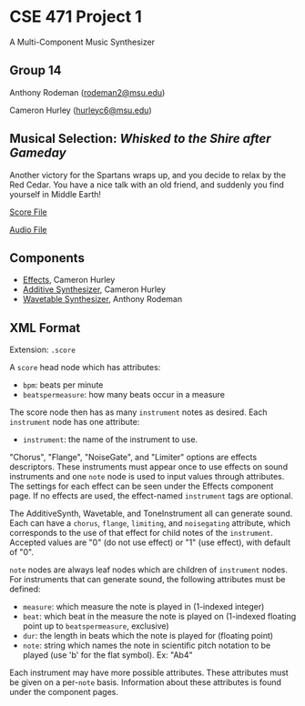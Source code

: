 # CSE 471 Project 1
A Multi-Component Music Synthesizer


## Group 14
Anthony Rodeman (rodeman2@msu.edu)

Cameron Hurley (hurleyc6@msu.edu)

## Musical Selection: *Whisked to the Shire after Gameday*
Another victory for the Spartans wraps up, and you decide to relax by the Red Cedar. You have a nice talk with an old friend, and suddenly you find yourself in Middle Earth!

[Score File](/Scores/music-selection.score)

[Audio File](/Scores/music-selection.wav)


## Components
- [Effects](Pages/effects.md), Cameron Hurley
- [Additive Synthesizer](/Pages/additivesynth.md), Cameron Hurley
- [Wavetable Synthesizer](/Pages/wavetable.md), Anthony Rodeman


## XML Format
Extension: `.score`

A `score` head node which has attributes:
- `bpm`: beats per minute
- `beatspermeasure`: how many beats occur in a measure

The score node then has as many `instrument` notes as desired. Each `instrument` node has one attribute:
- `instrument`: the name of the instrument to use.

"Chorus", "Flange", "NoiseGate", and "Limiter" options are effects descriptors. 
These instruments must appear once to use effects on sound instruments and one `note` node is used to input values through attributes. 
The settings for each effect can be seen under the Effects component page. If no effects are used, the effect-named `instrument` tags are optional.

The AdditiveSynth, Wavetable, and ToneInstrument all can generate sound. Each can have a `chorus`, `flange`, `limiting`, and `noisegating` attribute, which corresponds to the use of that effect for child notes of the `instrument`. Accepted values are "0" (do not use effect) or "1" (use effect), with default of "0".

`note` nodes are always leaf nodes which are children of `instrument` nodes. For instruments that can generate sound, the following attributes must be defined:
- `measure`: which measure the note is played in (1-indexed integer)
- `beat`: which beat in the measure the note is played on (1-indexed floating point up to `beatspermeasure`, exclusive)
- `dur`: the length in beats which the note is played for (floating point)
- `note`: string which names the note in scientific pitch notation to be played (use 'b' for the flat symbol). Ex: "Ab4"

Each instrument may have more possible attributes. These attributes must be given on a per-`note` basis. Information about these attributes is found under the component pages.
